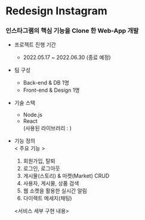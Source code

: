 # Redesign Instagram
### 인스타그램의 핵심 기능을 Clone 한 Web-App 개발
* 프로젝트 진행 기간  
    - 2022.05.17 ~ 2022.06.30 (종료 예정)
* 팀 구성
    - Back-end & DB 1명
    - Front-end & Design 1명
* 기술 스택
    - Node.js 
    - React   
        (사용된 라이브러리 : )
* 기능 정의  
    < 주요 기능 >  
    1. 회원가입, 탈퇴
    2. 로그인, 로그아웃
    3. 게시물(스토리) & 마켓(Market) CRUD
    4. 사용자, 게시물, 상품 검색
    5. 웹 소켓을 활용한 실시간 알림
    6. 다이렉트 메세지(채팅)  
  
    

    <서비스 세부 구현 내용>
